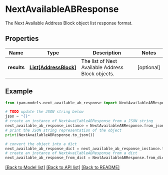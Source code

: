 # NextAvailableABResponse

The Next Available Address Block object list response format.

## Properties

Name | Type | Description | Notes
------------ | ------------- | ------------- | -------------
**results** | [**List[AddressBlock]**](AddressBlock.md) | The list of Next Available Address Block objects. | [optional] 

## Example

```python
from ipam.models.next_available_ab_response import NextAvailableABResponse

# TODO update the JSON string below
json = "{}"
# create an instance of NextAvailableABResponse from a JSON string
next_available_ab_response_instance = NextAvailableABResponse.from_json(json)
# print the JSON string representation of the object
print(NextAvailableABResponse.to_json())

# convert the object into a dict
next_available_ab_response_dict = next_available_ab_response_instance.to_dict()
# create an instance of NextAvailableABResponse from a dict
next_available_ab_response_from_dict = NextAvailableABResponse.from_dict(next_available_ab_response_dict)
```
[[Back to Model list]](../README.md#documentation-for-models) [[Back to API list]](../README.md#documentation-for-api-endpoints) [[Back to README]](../README.md)


